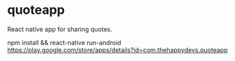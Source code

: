 # quoteapp
React native app for sharing quotes.

npm install && react-native run-android <br />
<a href="https://play.google.com/store/apps/details?id=com.thehappydevs.quoteapp"> https://play.google.com/store/apps/details?id=com.thehappydevs.quoteapp </a>
